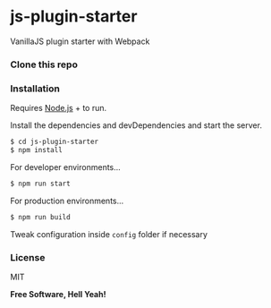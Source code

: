# js-plugin-starter

VanillaJS plugin starter with Webpack

### Clone this repo

### Installation

Requires [Node.js](https://nodejs.org/) + to run.

Install the dependencies and devDependencies and start the server.

```sh
$ cd js-plugin-starter
$ npm install
```
For developer environments...

```sh
$ npm run start
```
For production environments...

```sh
$ npm run build
```
Tweak configuration inside `config` folder if necessary

### License

MIT

**Free Software, Hell Yeah!**
